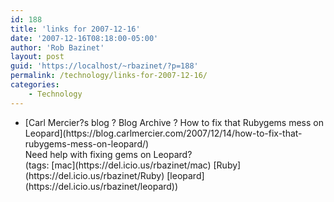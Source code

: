 ```yaml
---
id: 188
title: 'links for 2007-12-16'
date: '2007-12-16T08:18:00-05:00'
author: 'Rob Bazinet'
layout: post
guid: 'https://localhost/~rbazinet/?p=188'
permalink: /technology/links-for-2007-12-16/
categories:
    - Technology
---
```


- <div class="delicious-link">[Carl Mercier?s blog ? Blog Archive ? How to fix that Rubygems mess on Leopard](https://blog.carlmercier.com/2007/12/14/how-to-fix-that-rubygems-mess-on-leopard/)</div><div class="delicious-extended">Need help with fixing gems on Leopard?</div><div class="delicious-tags">(tags: [mac](https://del.icio.us/rbazinet/mac) [Ruby](https://del.icio.us/rbazinet/Ruby) [leopard](https://del.icio.us/rbazinet/leopard))</div>
 